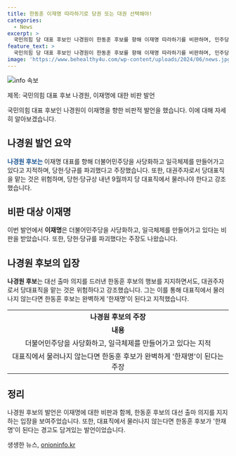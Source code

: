 ```yaml
---
title: 한동훈 이재명 따라하기로 당권 또는 대권 선택해야!
categories:
  - News
excerpt: >
  국민의힘 당 대표 후보인 나경원이 한동훈 후보를 향해 이재명 따라하기를 비판하며, 민주당의 몰락과 퇴행을 지적했다. 나 후보는 대선 출마 의지를 드러낸 한동훈 후보에 대해 당 대표 후보이기 때문에 달라져야 한다며 대표직에서 물러나야 한다고 주장했으며, 이를 거부한다면 한재명이 된다고 밝혔다.
feature_text: >
  국민의힘 당 대표 후보인 나경원이 한동훈 후보를 향해 이재명 따라하기를 비판하며, 민주당의 몰락과 퇴행을 지적했다. 나 후보는 대선 출마 의지를 드러낸 한동훈 후보에 대해 당 대표 후보이기 때문에 달라져야 한다며 대표직에서 물러나야 한다고 주장했으며, 이를 거부한다면 한재명이 된다고 밝혔다.
image: 'https://www.behealthy4u.com/wp-content/uploads/2024/06/news.jpg'
---
```


<p><img src="https://www.behealthy4u.com/wp-content/uploads/2024/06/news.jpg" alt="info 속보" /></p>

<p>제목: 국민의힘 대표 후보 나경원, 이재명에 대한 비판 발언</p>

<p>국민의힘 대표 후보인 나경원이 이재명을 향한 비판적 발언을 했습니다. 이에 대해 자세히 알아보겠습니다.</p>

<h2 data-ke-size="size26">나경원 발언 요약</h2>

<p data-ke-size="size16"><b><span style="color: #1a5490;">나경원 후보는 </span></b>이재명 대표를 향해 더불어민주당을 사당화하고 일극체제를 만들어가고 있다고 지적하며, 당헌·당규를 파괴했다고 주장했습니다. 또한, 대권주자로서 당대표직을 맡는 것은 위험하며, 당헌·당규상 내년 9월까지 당 대표직에서 물러나야 한다고 강조했습니다.</p>

<h2 data-ke-size="size26">비판 대상 이재명</h2>

<p data-ke-size="size16">이번 발언에서 <b>이재명</b>은 더불어민주당을 사당화하고, 일극체제를 만들어가고 있다는 비판을 받았습니다. 또한, 당헌·당규를 파괴했다는 주장도 나왔습니다.</p>

<h2 data-ke-size="size26">나경원 후보의 입장</h2>

<p data-ke-size="size16"><b>나경원 후보</b>는 대선 출마 의지를 드러낸 한동훈 후보의 행보를 지지하면서도, 대권주자로서 당대표직을 맡는 것은 위험하다고 강조했습니다. 그는 이를 통해 대표직에서 물러나지 않는다면 한동훈 후보는 완벽하게 '한재명'이 된다고 지적했습니다.</p>

<table>
    <tr>
        <td style="text-align: center; height: 17px;"><b>나경원 후보의 주장</b></td>
    </tr>
    <tr>
        <td style="text-align: center; height: 17px;"><b>내용</b></td>
    </tr>
    <tr>
        <td style="text-align: center; height: 17px;">더불어민주당을 사당화하고, 일극체제를 만들어가고 있다는 지적</td>
    </tr>
    <tr>
        <td style="text-align: center; height: 17px;">대표직에서 물러나지 않는다면 한동훈 후보가 완벽하게 '한재명'이 된다는 주장</td>
    </tr>
</table>

<h2 data-ke-size="size26">정리</h2>

<p data-ke-size="size16">나경원 후보의 발언은 이재명에 대한 비판과 함께, 한동훈 후보의 대선 출마 의지를 지지하는 입장을 보여주었습니다. 또한, 대표직에서 물러나지 않는다면 한동훈 후보가 '한재명'이 된다는 경고도 담겨있는 발언이었습니다.</p>
생생한 뉴스, <a href="https://onioninfo.kr" rel="dofollow">onioninfo.kr</a>


